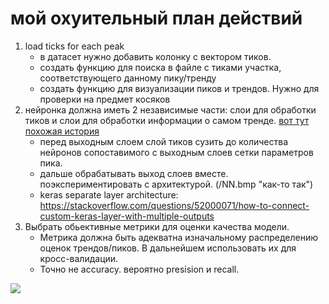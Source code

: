 # мой охуительный план действий 
1. load ticks for each peak
	*  в датасет нужно добавить колонку с вектором тиков.
	*  создать функцию для поиска в файле с тиками участка, соответствующего данному пику/тренду
	*  создать функцию для визуализации пиков и трендов. Нужно для проверки на предмет косяков
2. нейронка должна иметь 2 независимые части: слои для обработки тиков и слои для обработки информации о самом тренде. [вот тут похожая история](https://datascience.stackexchange.com/questions/31388/how-to-add-non-image-features-along-side-images-as-the-input-of-cnns) 
	*  перед выходным слоем слой тиков сузить до количества нейронов сопоставимого с выходным слоев сетки параметров пика. 
	*  дальше обрабатывать выход слоев вместе. поэкспериментировать с архитектурой. 
	(/NN.bmp "как-то так")
	*  keras separate layer architecture:
https://stackoverflow.com/questions/52000071/how-to-connect-custom-keras-layer-with-multiple-outputs
4. Выбрать обьективные метрики для оценки качества модели. 
	*  Метрика должна быть адекватна изначальному распределению оценок трендов/пиков. В дальнейшем использовать их для кросс-валидации. 
	*  Точно не accuracy. вероятно presision и recall. 
	
![](https://s.tcdn.co/5dc/204/5dc20408-870f-37b3-ab84-bab6713230e3/1.png)